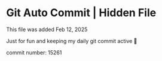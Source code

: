 # Git Auto Commit | Hidden File

This file was added Feb 12, 2025

Just for fun and keeping my daily git commit active 🤪

commit number: 15261
